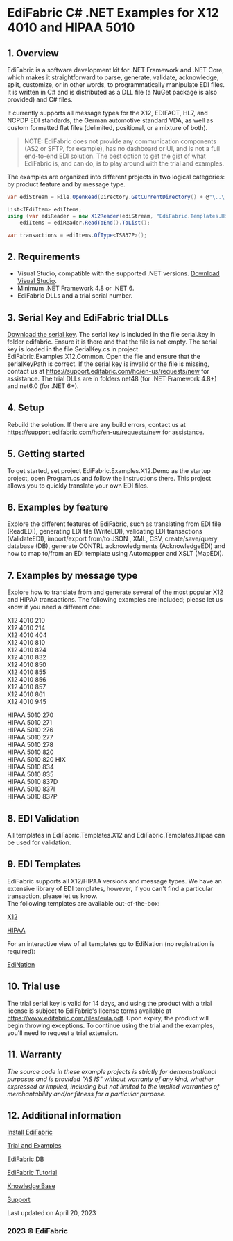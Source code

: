 # EdiFabric C# .NET Examples for X12 4010 and HIPAA 5010

## 1. Overview
EdiFabric is a software development kit for .NET Framework and .NET Core, which makes it straightforward to parse, generate, validate, acknowledge, split, customize, or in other words, to programmatically manipulate EDI files. It is written in C# and is distributed as a DLL file (a NuGet package is also provided) and C# files.    

It currently supports all message types for the X12, EDIFACT, HL7, and NCPDP EDI standards, the German automotive standard VDA, as well as custom formatted flat files (delimited, positional, or a mixture of both).  

> NOTE: EdiFabric does not provide any communication components (AS2 or SFTP, for example), has no dashboard or UI, and is not a full end-to-end EDI solution.
The best option to get the gist of what EdiFabric is, and can do, is to play around with the trial and examples.  

The examples are organized into different projects in two logical categories: by product feature and by message type.    

```C#
var ediStream = File.OpenRead(Directory.GetCurrentDirectory() + @"\..\..\..\Files\Hipaa\ClaimPayment.txt");

List<IEdiItem> ediItems;
using (var ediReader = new X12Reader(ediStream, "EdiFabric.Templates.Hipaa"))
    ediItems = ediReader.ReadToEnd().ToList();

var transactions = ediItems.OfType<TS837P>();
```

## 2. Requirements
- Visual Studio, compatible with the supported .NET versions. [Download Visual Studio](https://visualstudio.microsoft.com/downloads/).
- Minimum .NET Framework 4.8 or .NET 6. 
- EdiFabric DLLs and a trial serial number. 

## 3. Serial Key and EdiFabric trial DLLs
[Download the serial key](https://sowl.co/oApEt).
The serial key is included in the file serial.key in folder edifabric. Ensure it is there and that the file is not empty. The serial key is loaded in the file SerialKey.cs in project EdiFabric.Examples.X12.Common. 
Open the file and ensure that the serialKeyPath is correct. If the serial key is invalid or the file is missing, contact us at https://support.edifabric.com/hc/en-us/requests/new for assistance.
The trial DLLs are in folders net48 (for .NET Framework 4.8+) and net6.0 (for .NET 6+).

## 4. Setup
Rebuild the solution. If there are any build errors, contact us at https://support.edifabric.com/hc/en-us/requests/new for assistance.

## 5. Getting started
To get started, set project EdiFabric.Examples.X12.Demo as the startup project, open Program.cs and follow the instructions there. This project allows you to quickly translate your own EDI files.  

## 6. Examples by feature
Explore the different features of EdiFabric, such as translating from EDI file (ReadEDI), generating EDI file (WriteEDI), validating EDI transactions (ValidateEDI), 
import/export from/to JSON , XML, CSV, create/save/query database (DB), generate CONTRL acknowledgments (AcknowledgeEDI) and how to map to/from an EDI template using Automapper and XSLT (MapEDI).  

## 7. Examples by message type
Explore how to translate from and generate several of the most popular X12 and HIPAA transactions. The following examples are included; please let us know if you need a different one:  

X12 4010 210  
X12 4010 214  
X12 4010 404  
X12 4010 810  
X12 4010 824  
X12 4010 832  
X12 4010 850  
X12 4010 855  
X12 4010 856  
X12 4010 857  
X12 4010 861  
X12 4010 945  

HIPAA 5010 270  
HIPAA 5010 271  
HIPAA 5010 276  
HIPAA 5010 277  
HIPAA 5010 278  
HIPAA 5010 820  
HIPAA 5010 820 HIX  
HIPAA 5010 834  
HIPAA 5010 835  
HIPAA 5010 837D  
HIPAA 5010 837I  
HIPAA 5010 837P  

## 8. EDI Validation
All templates in EdiFabric.Templates.X12 and EdiFabric.Templates.Hipaa can be used for validation.  

## 9. EDI Templates
EdiFabric supports all X12/HIPAA versions and message types. We have an extensive library of EDI templates, however, if you can't find a particular transaction, please let us know.   
The following templates are available out-of-the-box:  

[X12](https://support.edifabric.com/hc/en-us/articles/360000360572-X12-2040-to-4010)

[HIPAA](https://support.edifabric.com/hc/en-us/articles/360000372751-HIPAA-270-271-276-277-278-820-834-835-837-999)

For an interactive view of all templates go to EdiNation (no registration is required):

[EdiNation](https://edination.com/edi-formats.html)

## 10. Trial use
The trial serial key is valid for 14 days, and using the product with a trial license is subject to EdiFabric's license terms available at https://www.edifabric.com/files/eula.pdf. Upon expiry, the product will begin throwing exceptions. To continue using the trial and the examples, you'll need to request a trial extension. 

## 11. Warranty
*The source code in these example projects is strictly for demonstrational purposes and is provided "AS IS" without warranty of any kind, whether expressed or implied, including but not limited to the implied warranties of merchantability and/or fitness for a particular purpose.*

## 12. Additional information

[Install EdiFabric](https://support.edifabric.com/hc/en-us/articles/360016808578-Install-EdiFabric)

[Trial and Examples](https://support.edifabric.com/hc/en-us/articles/360000280532-Trial-and-Examples)

[EdiFabric DB](https://support.edifabric.com/hc/en-us/articles/360029265372-EDI-to-DB)

[EdiFabric Tutorial](https://support.edifabric.com/hc/en-us/articles/360000291511-Tutorial-EDI-NET-Tools-Basics)

[Knowledge Base](https://support.edifabric.com)

[Support](https://support.edifabric.com/hc/en-us/requests/new)

Last updated on April 20, 2023
### 2023 © EdiFabric
